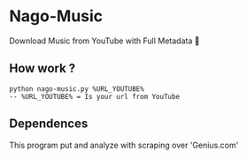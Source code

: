 # Nago-Music
Download Music from YouTube with Full Metadata  :musical_note:

## How work ?
```
python nago-music.py %URL_YOUTUBE%
-- %URL_YOUTUBE% = Is your url from YouTube
```

## Dependences
This program put and analyze with scraping over 'Genius.com'
